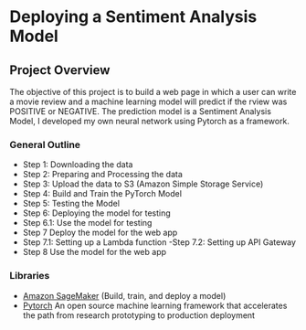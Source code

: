 # Deploying a Sentiment Analysis Model

## Project Overview

The objective of this project is to build a web page in which a user can write a movie review and a machine learning model will predict if the rview was POSITIVE or NEGATIVE. The prediction model is a Sentiment Analysis Model, I developed my own neural network using Pytorch as a framework.


### General Outline

- Step 1: Downloading the data
- Step 2: Preparing and Processing the data
- Step 3: Upload the data to S3 (Amazon Simple Storage Service)
- Step 4: Build and Train the PyTorch Model
- Step 5: Testing the Model
- Step 6: Deploying the model for testing
- Step 6.1: Use the model for testing
- Step 7  Deploy the model for the web app
- Step 7.1: Setting up a Lambda function
-Step 7.2: Setting up API Gateway
- Step 8  Use the model for the web app

### Libraries

- [Amazon SageMaker](https://aws.amazon.com/machine-learning/accelerate-amazon-sagemaker/g) (Build, train, and deploy a model)
- [Pytorch](https://pytorch.org) An open source machine learning framework that accelerates the path from research prototyping to production deployment

